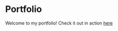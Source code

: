 # Portfolio

Welcome to my portfolio! Check it out in action [here](https://jackvessa.github.io/JVessa_Portfolio_website/)
